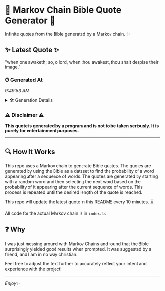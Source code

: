 # 📖 Markov Chain Bible Quote Generator 📖

Infinite quotes from the Bible generated by a Markov chain. ✨

## ✨ Latest Quote ✨
"when one awaketh; so, o lord, when thou awakest, thou shalt despise their image."

### ⏰ Generated At
*9:49:53 AM*

<details>
    <summary>🛠️ Generation Details</summary>
    <p>
        <strong>🌱 Seed:</strong> when<br>
        <strong>🔄 Iterations:</strong> 13<br>
        <strong>📜 Context History:</strong><br>[ when ]: one<br>[ when, one ]: awaketh;<br>[ when, one, awaketh; ]: so,<br>[ when, one, awaketh;, so, ]: o<br>[ when, one, awaketh;, so,, o ]: lord,<br>[ when, one, awaketh;, so,, o, lord, ]: when<br>[ one, awaketh;, so,, o, lord,, when ]: thou<br>[ awaketh;, so,, o, lord,, when, thou ]: awakest,<br>[ so,, o, lord,, when, thou, awakest, ]: thou<br>[ o, lord,, when, thou, awakest,, thou ]: shalt<br>[ lord,, when, thou, awakest,, thou, shalt ]: despise<br>[ when, thou, awakest,, thou, shalt, despise ]: their<br>[ thou, awakest,, thou, shalt, despise, their ]: image.<br>
    </p>
</details>

### ⚠️ Disclaimer ⚠️
**This quote is generated by a program and is not to be taken seriously. It is purely for entertainment purposes.**

---

## 🔍 How It Works

This repo uses a Markov chain to generate Bible quotes. The quotes are generated by using the Bible as a dataset to find the probability of a word appearing after a sequence of words. The quotes are generated by starting with a random word and then selecting the next word based on the probability of it appearing after the current sequence of words. This process is repeated until the desired length of the quote is reached.

This repo will update the latest quote in this README every 10 minutes. ⏳

All code for the actual Markov chain is in `index.ts`.

## ❓ Why

I was just messing around with Markov Chains and found that the Bible surprisingly yielded good results when prompted. 
It was suggested by a friend, and I am in no way christian.

Feel free to adjust the text further to accurately reflect your intent and experience with the project!

---

*Enjoy*✨
